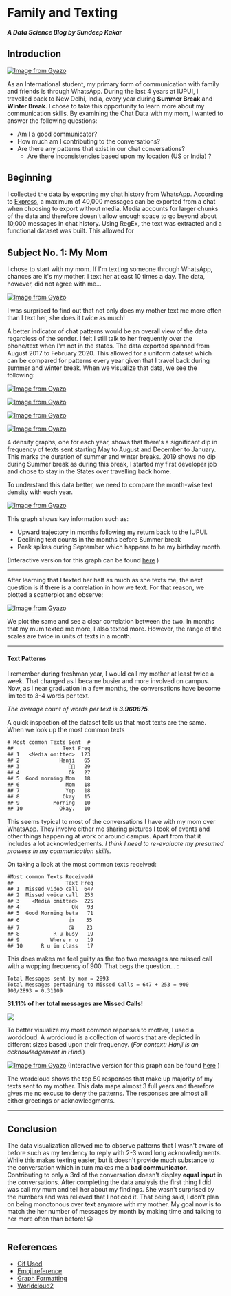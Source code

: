 # Family and Texting
##### A Data Science Blog by Sundeep Kakar


## Introduction 

[![Image from Gyazo](https://i.gyazo.com/35076e41e6eaa667988337697960226d.jpg)](https://gyazo.com/35076e41e6eaa667988337697960226d)

As an International student, my primary form of communication with family and friends is through WhatsApp. During the last 4 years at IUPUI, I travelled back to New Delhi, India, every year during **Summer Break** and **Winter Break**. I chose to take this opportunity to learn more about my communication skills. By examining the Chat Data with my mom, I wanted to answer the following questions:
* Am I a good communicator?
* How much am I contributing to the conversations?
* Are there any patterns that exist in our chat conversations?
  * Are there inconsistencies based upon my location (US or India) ?

## Beginning 

I collected the data by exporting my chat history from WhatsApp. According to [Express](https://www.express.co.uk/life-style/science-technology/1140438/whatsapp-export-chat-meaning-how-to-export-whatsapp-conversations-iphone-android), a maximum of 40,000 messages can be exported from a chat when choosing to export without media. Media accounts for larger chunks of the data and therefore doesn't allow enough space to go beyond about 10,000 messages in chat history. Using RegEx, the text was extracted and a functional dataset was built. This allowed for 

## Subject No. 1: My Mom

I chose to start with my mom. If I'm texting someone through WhatsApp, chances are it's my mother. I text her atleast 10 times a day. The data, however, did not agree with me...

[![Image from Gyazo](https://i.gyazo.com/dc214053e903eff45b08993aea536626.png)](https://gyazo.com/dc214053e903eff45b08993aea536626)

I was surprised to find out that not only does my mother text me more often than I text her, she does it twice as much! 


A better indicator of chat patterns would be an overall view of the data regardless of the sender. I felt I still talk to her frequently over the phone/text when I'm not in the states. The data exported spanned from August 2017 to February 2020. This allowed for a uniform dataset which can be compared for patterns every year given that I travel back during summer and winter break. When we visualize that data, we see the following:

[![Image from Gyazo](https://i.gyazo.com/9330b0dbbaba1a45cdd2c7722defcec7.png)](https://gyazo.com/9330b0dbbaba1a45cdd2c7722defcec7)

[![Image from Gyazo](https://i.gyazo.com/e67b3d1f251a1aa50777e7d1af07cc4f.png)](https://gyazo.com/e67b3d1f251a1aa50777e7d1af07cc4f)

[![Image from Gyazo](https://i.gyazo.com/b3bb57154934eab056f2d7c1687b9225.png)](https://gyazo.com/b3bb57154934eab056f2d7c1687b9225)

[![Image from Gyazo](https://i.gyazo.com/dd9ff9c929fd943ea17ce84ebd3c11bb.png)](https://gyazo.com/dd9ff9c929fd943ea17ce84ebd3c11bb)

4 density graphs, one for each year, shows that there's a significant dip in frequency of texts sent starting May to August and December to January. This marks the duration of summer and winter breaks. 2019 shows no dip during Summer break as during this break, I started my first developer job and chose to stay in the States over travelling back home.   

To understand this data better, we need to compare the month-wise text density with each year. 

[![Image from Gyazo](https://i.gyazo.com/e9fba84624f491e10ad8fb623d256413.png)](https://gyazo.com/e9fba84624f491e10ad8fb623d256413)

This graph shows key information such as:
- Upward trajectory in months following my return back to the IUPUI. 
- Declining text counts in the months before Summer break 
- Peak spikes during September which happens to be my birthday month. 

(Interactive version for this graph can be found [here](https://sunkakar.github.io/markdown-blog-template/Blog.html) )

---

After learning that I texted her half as much as she texts me, the next question is if there is a correlation in how we text. For that reason, we plotted a scatterplot and observe:

[![Image from Gyazo](https://i.gyazo.com/1b6d7d6a76967bf331a6b6b011d77d2d.png)](https://gyazo.com/1b6d7d6a76967bf331a6b6b011d77d2d)

We plot the same and see a clear correlation between the two. In months that my mum texted me more, I also texted more. However, the range of the scales are twice in units of texts in a month.  

---

#### Text Patterns 

I remember during freshman year, I would call my mother at least twice a week. That changed as I became busier and more involved on campus. Now, as I near graduation in a few months, the conversations have become limited to 3-4 words per text. 

*The average count of words per text is **3.960675**.*

A quick inspection of the dataset tells us that most texts are the same. When we look up the most common texts   

```
# Most common Texts Sent  #
##                Text Freq
## 1   <Media omitted>  123
## 2             Hanji   65
## 3                👍🏼   29
## 4                Ok   27
## 5  Good morning Mom   18
## 6               Mom   18
## 7               Yep   18
## 8              Okay   15
## 9           Morning   10
## 10            Okay.   10
```
This seems typical to most of the conversations I have with my mom over WhatsApp. They involve either me sharing pictures I took of events and other things happening at work or around campus. Apart from that it includes a lot acknowledgements. *I think I need to re-evaluate my presumed prowess in my communication skills.* 

On taking a look at the most common texts received:
```
#Most common Texts Received#
##                 Text Freq
## 1  Missed video call  647
## 2  Missed voice call  253
## 3    <Media omitted>  225
## 4                 Ok   93
## 5  Good Morning beta   71
## 6                👍    55
## 7                😘    23
## 8           R u busy   19
## 9          Where r u   19
## 10      R u in class   17
```

This does makes me feel guilty as the top two messages are missed call with a wopping frequency of 900. That begs the question... :

```
Total Messages sent by mom = 2893 
Total Messages pertaining to Missed Calls = 647 + 253 = 900
900/2893 = 0.31109
```

**31.11% of her total messages are Missed Calls!**

[![](https://media.giphy.com/media/XD4qHZpkyUFfq/giphy.gif)]()

To better visualize my most common reponses to mother, I used a wordcloud. A wordcloud is a collection of words that are depicted in different sizes based upon their frequency. (*For context: Hanji is an acknowledgement in Hindi*)

[![Image from Gyazo](https://i.gyazo.com/a39efd4b45ac8b8b9e8b2feaa0f0853c.png)](https://gyazo.com/a39efd4b45ac8b8b9e8b2feaa0f0853c)
(Interactive version for this graph can be found [here](https://sunkakar.github.io/markdown-blog-template/Blog.html) )

The wordcloud shows the top 50 responses that make up majority of my texts sent to my mother. This data maps almost 3 full years and therefore gives me no excuse to deny the patterns. The responses are almost all either greetings or acknowledgments.

---

## Conclusion

The data visualization allowed me to observe patterns that I wasn't aware of before such as my tendency to reply with 2-3 word long acknowledgments. While this makes texting easier, but it doesn't provide much substance to the conversation which in turn makes me a **bad communicator**. Contributing to only a 3rd of the conversation doesn't display **equal input** in the conversations. 
After completing the data analysis the first thing I did was call my mum and tell her about my findings. She wasn't surprised by the numbers and was relieved that I noticed it. That being said, I don't plan on being monotonous over text anymore with my mother. My goal now is to match the her number of messages by month by making time and talking to her more often than before! 😀


---

## References

- [Gif Used](https://www.theodysseyonline.com/16-things-weve-all-done-and-instantly-regretted)
- [Emoji reference](https://raw.githubusercontent.com/luisDVA/codeluis/master/emojis.csv)
- [Graph Formatting](https://www.r-graph-gallery.com/)
- [Worldcloud2](https://www.r-graph-gallery.com/196-the-wordcloud2-library.html)